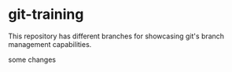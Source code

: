 # git-training
This repository has different branches for showcasing git's branch management capabilities.


some changes